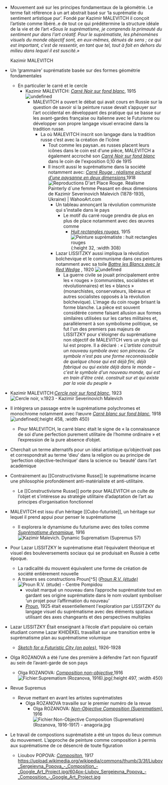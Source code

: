 - Mouvement axé sur les principes fondamentaux de la géométrie. Le terme fait référence à un art abstrait basé sur ‘la suprématie du sentiment artistique pur’. Fondé par Kazimir MALEVITCH il conçoit l’artiste comme libéré..e de tout ce qui prédétermine la structure idéale de la vie et de l’art
  *«Sous le suprématisme, je comprends la primauté du sentiment pur dans l'art créatif. Pour le suprématiste, les phénomènes visuels du monde objectif sont, en eux-mêmes, dénués de sens ; ce qui est important, c'est de ressentir, en tant que tel, tout à fait en dehors du milieu dans lequel il est suscité.»*
  
  Kazimir MALEVITCH
- Un ‘grammaire’ suprématiste basée sur des formes géométrie fondamentales
	- En particulier le carré et le cercle
		- Kazimir MALEVITCH: [*Carré Noir sur fond blanc*](https://fr.wikipedia.org/wiki/Carré_noir_sur_fond_blanc), 1915 ![undefined](https://upload.wikimedia.org/wikipedia/commons/thumb/d/d9/%D0%A7%D1%91%D1%80%D0%BD%D1%8B%D0%B9_%D1%81%D1%83%D0%BF%D1%80%D0%B5%D0%BC%D0%B0%D1%82%D0%B8%D1%87%D0%B5%D1%81%D0%BA%D0%B8%D0%B9_%D0%BA%D0%B2%D0%B0%D0%B4%D1%80%D0%B0%D1%82._1915._%D0%93%D0%A2%D0%93.png/1024px-%D0%A7%D1%91%D1%80%D0%BD%D1%8B%D0%B9_%D1%81%D1%83%D0%BF%D1%80%D0%B5%D0%BC%D0%B0%D1%82%D0%B8%D1%87%D0%B5%D1%81%D0%BA%D0%B8%D0%B9_%D0%BA%D0%B2%D0%B0%D0%B4%D1%80%D0%B0%D1%82._1915._%D0%93%D0%A2%D0%93.png)
			- MALEVITCH a ouvert le débat qui avait cours en Russie sur la question de savoir si la peinture russe devait s’appuyer sur l’art occidental en développant des pratique qui se basse sur les avant-gardes française ou italienne avec le Futurisme ou développer son propre langage visuel enraciné dans la tradition russe.
				- La où MALEVITCH inscrit son langage dans la tradition russe c’est avec la création de l’icône
					- Tout comme les paysan..es russes placent leurs icônes dans le coin est d'une pièce, MALEVITCH a également accroché son [*Carré Noir sur fond blanc*](https://fr.wikipedia.org/wiki/Carré_noir_sur_fond_blanc) dans le coin de l'exposition 0,10 de 1915
					- Il inscrit aussi le suprématisme dans la société notamment avec: [*Carré Rouge : réalisme pictural d'une paysanne en deux dimensions*](https://fr.wahooart.com/@@/8DP8YH-Kazimir-Severinovich-Malevich-carré-rouge-.-réalisme-pictural-d-une-femme-paysanne-en-deux-dimensions..),1918 ![ Reproductions D'art Place Rouge. Réalisme Painterly d`une femme Peasant en deux dimensions de Kazimir Severinovich Malevich (1878-1935, Ukraine) | WahooArt.com](https://fr.wahooart.com/Art.nsf/O/8DP8YH/$File/Kasimir-Malevich-Kazimir-Malevich-Red-Square.-Painterly-Realism-of-a-Peasant-Woman-in-Two-Dimensions.JPG)
						- Un tableau annonçant la révolution communiste qui s’installe dans le pays
							- Le motif du carré rouge prendra de plus en plus de place notamment avec des œuvres comme
								- [*Huit rectangles rouges*](https://zone47.com/crotos/?q=19934445), 1915 ![Peinture suprématiste : huit rectangles rouges](https://upload.wikimedia.org/wikipedia/commons/6/6d/Malevich-Suprematism..jpg){:height 32, :width 308}
						- Lazar LISSITZKY aussi impliqua la révolution bolchevique et le communisme dans ces peintures notamment avec sa toile [*Battre les Blancs avec le Red Wedge*](https://en.wikipedia.org/wiki/Beat_the_Whites_with_the_Red_Wedge) , 1920 ![undefined](https://upload.wikimedia.org/wikipedia/commons/thumb/f/fd/Klinom_Krasnym_Bej_Belych.JPG/1024px-Klinom_Krasnym_Bej_Belych.JPG)
							- La guerre civile se jouait principalement entre les « rouges » (communistes, socialistes et révolutionnaires) et les « blancs » (monarchistes, conservateurs, libéraux et autres socialistes opposés à la révolution bolchevique). L'image du coin rouge brisant la forme blanche. La pièce est souvent considérée comme faisant allusion aux formes similaires utilisées sur les cartes militaires et, parallèlement à son symbolisme politique, se fut l'un des premiers pas majeurs de LISSITZKY pour s'éloigner du suprématisme non objectif de MALEVITCH vers un style qui lui est propre. Il a déclaré :
							  *« L'artiste construit un nouveau symbole avec son pinceau. Ce symbole n'est pas une forme reconnaissable de quelque chose qui est déjà fini, déjà fabriqué ou qui existe déjà dans le monde – c'est le symbole d'un nouveau monde, qui est en train d'être créé. construit sur et qui existe par la voie du peuple »*
- Kazimir MALEVITCH:[*Cercle noir sur fond blanc*](https://www.meisterdrucke.fr/fine-art-prints/Kazimir-Severinovich-Malevich/78894/Cercle-noir,-v.1923.html), 1923 ![Cercle noir, v.1923 - Kazimir Severinovich Malevich](https://www.meisterdrucke.fr/kunstwerke/500px/Kazimir%20Severinovich%20Malevich%20-%20Black%20Circle%20c1923%20%20-%20%28MeisterDrucke-78894%29.jpg)
- Il intégrera un passage entre le suprématisme polychromes et monochrome notamment avec l’œuvre [*Carré blanc sur fond blanc*](https://fr.wikipedia.org/wiki/Carré_blanc_sur_fond_blanc), 1918 ![undefined](https://upload.wikimedia.org/wikipedia/commons/thumb/4/4c/White_on_White_%28Malevich%2C_1918%29.png/1024px-White_on_White_%28Malevich%2C_1918%29.png){:height 458, :width 450}
	- Pour MALEVITCH, le carré blanc était le signe de « la connaissance de soi d’une perfection purement utilitaire de l’homme ordinaire » et l’expression de la pure absence d’objet.
- Cherchait un terme alternatifs pour un idéal artistique qu’objectivait pas et correspondrait au terme ‘dieu’ dans la religion ou au principe de ‘perfection objective-technique’ dans la science ou ‘beauté’ dans l’art académique
- Contrairement au [[Constructivisme Russe]] le suprématisme incarne une philosophie profondément anti-matérialiste et anti-utilitaire.
	- Le [[Constructivisme Russe]] porte pour MALEVITCH un culte de l’objet et s’intéresse au stratégie utilitaire d’adaptation de l’art au principes d’organisation fonctionnel
- MALEVITCH est issu d’un héritage [[Cubo-futuriste]], un héritage sur lequel il prend appui pour penser le suprématisme
	- Il explorera le dynamisme du futurisme avec des toiles comme [*Suprématisme dynamique*](https://arthive.com/fr/kazimirmalevich/works/305045~Dynamic_Suprematism_Supremus_57), 1916 ![Kazimir Malevich. Dynamic Suprematism (Supremus 57)](https://arthive.net/res/media/img/oy800/work/1b9/359590.webp)
- Pour Lazar LISSITZKY le suprématisme était l’équivalent théorique et visuel des bouleversements sociaux qui se produisait en Russie à cette époque.
	- La radicalité du mouvent équivalent une forme de création de société entièrement nouvelle
	- A travers ses constructions Proun[^5] ([*Proun R.V. (étude)*](https://www.centrepompidou.fr/fr/ressources/oeuvre/cEbzRoL)![Proun R.V. (étude) - Centre Pompidou](https://www.centrepompidou.fr/media/picture/b2/7c/b27ce752613c88826e9c5b1a0f52e8c7/thumb_large.jpg)
		- voulait marqué un nouveau dans l’approche suprématiste tout en gardant ses origine suprématiste dans le nom voulant symboliser ‘un projet pour l’affirmation du nouveau’
		- [*Proun*](https://www.wikiart.org/en/el-lissitzky/prounhttps://www.wikiart.org/en/el-lissitzky/proun), 1925 était essentiellement l'exploration par LISSITZKY du langage visuel du suprématisme avec des éléments spatiaux utilisant des axes changeants et des perspectives multiples
- Lazar LISSITZKY Était enseignant à l’école d’art populaire où certain étudiant comme Lazar KHIDEKEL travaillait sur une transition entre le suprématisme plan au suprématisme volumique
	- [*Sketch for a Futuristic City (on poles)*](https://artsandculture.google.com/asset/sketch-for-a-futuristic-city-on-poles/hwFrSkhpPpLSrw), 1926-1928
- Olga ROZANOVA a été l’une des première à défendre l’art non figuratif au sein de l’avant-garde de son pays
	- Olga ROZANOVA: [*Composition non-objective*](https://fr.wikipedia.org/wiki/Fichier:Suprematism_\(Rozanova,_1916\).jpg),1916 ![Fichier:Suprematism (Rozanova, 1916).jpg](https://upload.wikimedia.org/wikipedia/commons/thumb/1/13/Suprematism_%28Rozanova%2C_1916%29.jpg/551px-Suprematism_%28Rozanova%2C_1916%29.jpg){:height 497, :width 450}
- Revue Supremus
	- Revue mettant en avant les artistes suprématistes
		- Olga ROZANOVA travaille sur le premier numéro de la revue
			- Olga ROZANOVA: [*Non-Objective Composition (Suprematism)*](https://fr.wikipedia.org/wiki/Fichier:Non-Objective_Composition_%28Suprematism%29_%28Rozanova,_1916-1917%29_-_anagoria.jpg), 1916 ![Fichier:Non-Objective Composition (Suprematism) (Rozanova, 1916-1917) - anagoria.jpg](https://upload.wikimedia.org/wikipedia/commons/thumb/8/86/Non-Objective_Composition_%28Suprematism%29_%28Rozanova%2C_1916-1917%29_-_anagoria.jpg/458px-Non-Objective_Composition_%28Suprematism%29_%28Rozanova%2C_1916-1917%29_-_anagoria.jpg)
- Le travail de compostions suprématiste a été un topos du lieux commun du mouvement. L’approche de peinture comme composition à permis aux suprématisme de ce désencré de toute figuration
	- Lioubov POPOVA: [*Compositon*](http://zone47.com/crotos/?q=18687937), 1917 https://upload.wikimedia.org/wikipedia/commons/thumb/3/3f/Liubov_Sergeievna_Popova_-_Composition_-_Google_Art_Project.jpg/604px-Liubov_Sergeievna_Popova_-_Composition_-_Google_Art_Project.jpg